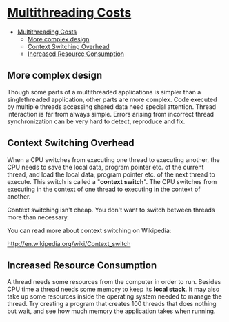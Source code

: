 # [Multithreading Costs](http://tutorials.jenkov.com/java-concurrency/costs.html)

- [Multithreading Costs](#multithreading-costs)
  - [More complex design](#more-complex-design)
  - [Context Switching Overhead](#context-switching-overhead)
  - [Increased Resource Consumption](#increased-resource-consumption)

## More complex design

Though some parts of a multithreaded applications is simpler than a singlethreaded application, other parts are more complex. Code executed by multiple threads accessing shared data need special attention. Thread interaction is far from always simple. Errors arising from incorrect thread synchronization can be very hard to detect, reproduce and fix.

## Context Switching Overhead

When a CPU switches from executing one thread to executing another, the CPU needs to save the local data, program pointer etc. of the current thread, and load the local data, program pointer etc. of the next thread to execute. This switch is called a "**context switch**". The CPU switches from executing in the context of one thread to executing in the context of another.

Context switching isn't cheap. You don't want to switch between threads more than necessary.

You can read more about context switching on Wikipedia:

<http://en.wikipedia.org/wiki/Context_switch>

## Increased Resource Consumption

A thread needs some resources from the computer in order to run. Besides CPU time a thread needs some memory to keep its **local stack**. It may also take up some resources inside the operating system needed to manage the thread. Try creating a program that creates 100 threads that does nothing but wait, and see how much memory the application takes when running.
